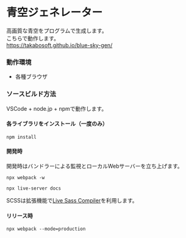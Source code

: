 # 青空ジェネレーター

高画質な青空をプログラムで生成します。  
こちらで動作します。  
https://takabosoft.github.io/blue-sky-gen/

### 動作環境

* 各種ブラウザ

### ソースビルド方法

VSCode + node.jp + npmで動作します。

#### 各ライブラリをインストール（一度のみ）

```
npm install
```

#### 開発時

開発時はバンドラーによる監視とローカルWebサーバーを立ち上げます。

```
npx webpack -w
```

```
npx live-server docs
```

SCSSは拡張機能で[Live Sass Compiler](https://marketplace.visualstudio.com/items?itemName=glenn2223.live-sass)を利用します。

#### リリース時

```
npx webpack --mode=production
```
